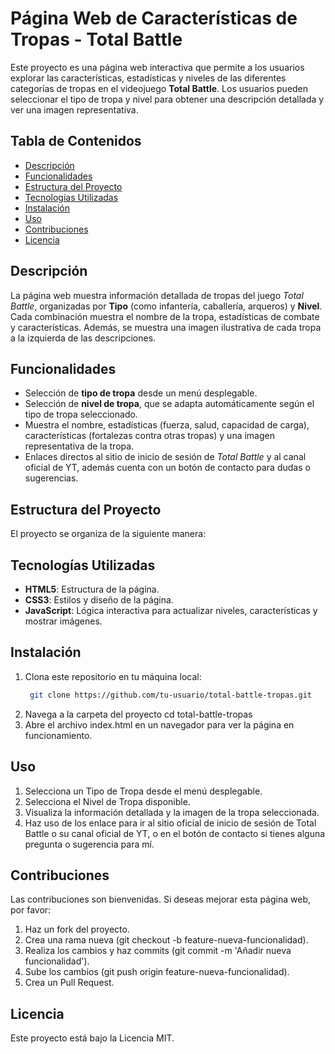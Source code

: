 # Página Web de Características de Tropas - Total Battle

Este proyecto es una página web interactiva que permite a los usuarios explorar las características, estadísticas y niveles de las diferentes categorías de tropas en el videojuego **Total Battle**. Los usuarios pueden seleccionar el tipo de tropa y nivel para obtener una descripción detallada y ver una imagen representativa.

## Tabla de Contenidos
- [Descripción](#descripción)
- [Funcionalidades](#funcionalidades)
- [Estructura del Proyecto](#estructura-del-proyecto)
- [Tecnologías Utilizadas](#tecnologías-utilizadas)
- [Instalación](#instalación)
- [Uso](#uso)
- [Contribuciones](#contribuciones)
- [Licencia](#licencia)

## Descripción
La página web muestra información detallada de tropas del juego *Total Battle*, organizadas por **Tipo** (como infantería, caballería, arqueros) y **Nivel**. Cada combinación muestra el nombre de la tropa, estadísticas de combate y características. Además, se muestra una imagen ilustrativa de cada tropa a la izquierda de las descripciones.

## Funcionalidades
- Selección de **tipo de tropa** desde un menú desplegable.
- Selección de **nivel de tropa**, que se adapta automáticamente según el tipo de tropa seleccionado.
- Muestra el nombre, estadísticas (fuerza, salud, capacidad de carga), características (fortalezas contra otras tropas) y una imagen representativa de la tropa.
- Enlaces directos al sitio de inicio de sesión de *Total Battle* y al canal oficial de YT, además cuenta con un botón de contacto para dudas o sugerencias.

## Estructura del Proyecto
El proyecto se organiza de la siguiente manera:


## Tecnologías Utilizadas
- **HTML5**: Estructura de la página.
- **CSS3**: Estilos y diseño de la página.
- **JavaScript**: Lógica interactiva para actualizar niveles, características y mostrar imágenes.

## Instalación
1. Clona este repositorio en tu máquina local:
   ```bash
    git clone https://github.com/tu-usuario/total-battle-tropas.git
2. Navega a la carpeta del proyecto
     cd total-battle-tropas
3. Abre el archivo index.html en un navegador para ver la página en funcionamiento.

## Uso
1. Selecciona un Tipo de Tropa desde el menú desplegable.
2. Selecciona el Nivel de Tropa disponible.
3. Visualiza la información detallada y la imagen de la tropa seleccionada.
4. Haz uso de los enlace para ir al sitio oficial de inicio de sesión de Total Battle o su canal oficial de YT, o en el botón de contacto si tienes alguna pregunta o sugerencia para mí.

## Contribuciones
Las contribuciones son bienvenidas. Si deseas mejorar esta página web, por favor:

1. Haz un fork del proyecto.
2. Crea una rama nueva (git checkout -b feature-nueva-funcionalidad).
3. Realiza los cambios y haz commits (git commit -m 'Añadir nueva funcionalidad').
4. Sube los cambios (git push origin feature-nueva-funcionalidad).
5. Crea un Pull Request.

## Licencia
Este proyecto está bajo la Licencia MIT.